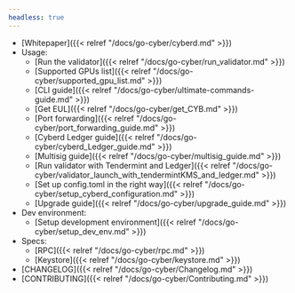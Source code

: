 ```yaml
---
headless: true
---
```

- [Whitepaper]({{< relref "/docs/go-cyber/cyberd.md" >}})
- Usage:
  - [Run the validator]({{< relref "/docs/go-cyber/run_validator.md" >}})
  - [Supported GPUs list]({{< relref "/docs/go-cyber/supported_gpu_list.md" >}})
  - [CLI guide]({{< relref "/docs/go-cyber/ultimate-commands-guide.md" >}})
  - [Get EUL]({{< relref "/docs/go-cyber/get_CYB.md" >}})
  - [Port forwarding]({{< relref "/docs/go-cyber/port_forwarding_guide.md" >}})
  - [Cyberd Ledger guide]({{< relref "/docs/go-cyber/cyberd_Ledger_guide.md" >}})
  - [Multisig guide]({{< relref "/docs/go-cyber/multisig_guide.md" >}})
  - [Run validator with Tendermint and Ledger]({{< relref "/docs/go-cyber/validator_launch_with_tendermintKMS_and_ledger.md" >}})
  - [Set up config.toml in the right way]({{< relref "/docs/go-cyber/setup_cyberd_configuration.md" >}})
  - [Upgrade guide]({{< relref "/docs/go-cyber/upgrade_guide.md" >}})
- Dev environment:
  - [Setup development environment]({{< relref "/docs/go-cyber/setup_dev_env.md" >}})
- Specs:
  - [RPC]({{< relref "/docs/go-cyber/rpc.md" >}})
  - [Keystore]({{< relref "/docs/go-cyber/keystore.md" >}})
- [CHANGELOG]({{< relref "/docs/go-cyber/Changelog.md" >}})
- [CONTRIBUTING]({{< relref "/docs/go-cyber/Contributing.md" >}})

